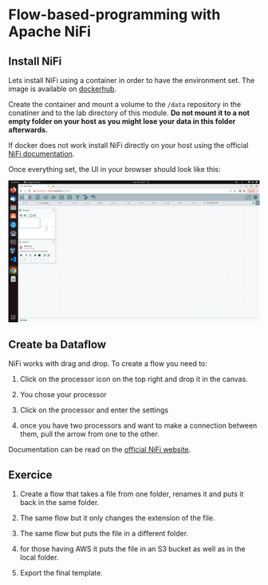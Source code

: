 # Flow-based-programming with Apache NiFi

## Install NiFi

Lets install NiFi using a container in order to have the environment set. The image is available on [dockerhub](https://hub.docker.com/r/apache/nifi).

Create the container and mount a volume to the `/data` repository in the conatiner and to the lab directory of this module. **Do not mount it to a not empty folder on your host as you might lose your data in this folder afterwards.**

If docker does not work install NiFi directly on your host using the official [NiFi documentation](https://nifi.apache.org/project-documentation.html).

Once everything set, the UI in your browser should look like this:

![NiFi UI](./assets/nifi-ui.png)

## Create ba Dataflow

NiFi works with drag and drop. To create a flow you need to:

1. Click on the processor icon on the top right and drop it in the canvas.

2. You chose your processor

3. Click on the processor and enter the settings

4. once you have two processors and want to make a connection between them, pull the arrow from one to the other.

Documentation can be read on the [official NiFi website](https://nifi.apache.org/project-documentation.html).

## Exercice

1. Create a flow that takes a file from one folder, renames it and puts it back in the same folder.

2. The same flow but it only changes the extension of the file.

3. The same flow but puts the file in a different folder.

4. for those having AWS it puts the file in an S3 bucket as well as in the local folder.

5. Export the final template.
